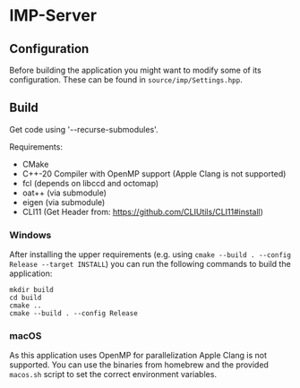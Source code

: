 # IMP-Server

## Configuration

Before building the application you might want to modify some of its configuration. These can be found in `source/imp/Settings.hpp`.

## Build

Get code using '--recurse-submodules'.

Requirements:
* CMake
* C++-20 Compiler with OpenMP support (Apple Clang is not supported)
* fcl (depends on libccd and octomap)
* oat++ (via submodule)
* eigen (via submodule)
* CLI11 (Get Header from: https://github.com/CLIUtils/CLI11#install)

### Windows 

After installing the upper requirements (e.g. using `cmake --build . --config Release --target INSTALL`) you can run the following commands to build the application:

```
mkdir build 
cd build
cmake .. 
cmake --build . --config Release
```

### macOS

As this application uses OpenMP for parallelization Apple Clang is not supported. You can use the binaries from homebrew and the provided `macos.sh` script to set the correct environment variables.